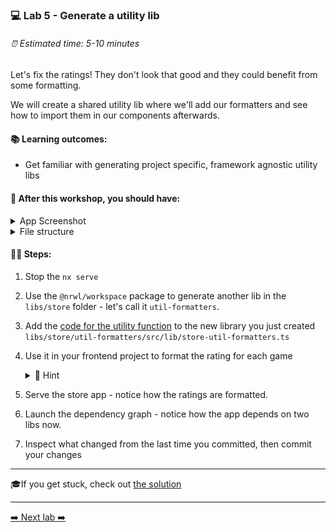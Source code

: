 ### 💻 Lab 5 - Generate a utility lib

###### ⏰ Estimated time: 5-10 minutes

Let's fix the ratings! They don't look that good and they could benefit from some formatting.

We will create a shared utility lib where we'll add our formatters and see how to import them in our components afterwards.

#### 📚 Learning outcomes:

- Get familiar with generating project specific, framework agnostic utility libs

#### 📲 After this workshop, you should have:

<details>
  <summary>App Screenshot</summary>
  <img src="../assets/lab5_screenshot.png" width="500" alt="screenshot of lab5 result">
</details>

<details>
  <summary>File structure</summary>
  <img src="../assets/lab5_directory-structure.png" height="700" alt="lab5 file structure">
</details>

#### 🏋️‍♀️ Steps:

1. Stop the `nx serve`
2. Use the `@nrwl/workspace` package to generate another lib in the `libs/store` folder - let's call it `util-formatters`.
3. Add the [code for the utility function](../../examples/lab5/libs/store/util-formatters/src/lib/store-util-formatters.ts) to the new library you just created `libs/store/util-formatters/src/lib/store-util-formatters.ts`
4. Use it in your frontend project to format the rating for each game

    <details>
    <summary>🐳 Hint</summary>

   `app.tsx`:

   ```ts
   import { formatRating } from '@bg-hoard/store/util-formatters';
   ```

   ```html
   <strong>Rating:</strong> {formatRating(x.rating)}
   ```

    </details>

5. Serve the store app - notice how the ratings are formatted.
6. Launch the dependency graph - notice how the app depends on two libs now.
7. Inspect what changed from the last time you committed, then commit your changes

---

🎓If you get stuck, check out [the solution](SOLUTION.md)

---

[➡️ Next lab ➡️](../lab6/LAB.md)

